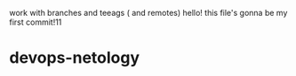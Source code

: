 work with branches and teeags ( and remotes)
hello! this file's gonna be my first commit!11
# devops-netology
